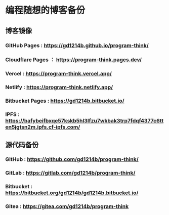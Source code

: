 # 编程随想的博客备份
## 博客镜像
### GitHub Pages : <https://gd1214b.github.io/program-think/>
### Cloudflare Pages ： <https://program-think.pages.dev/>
### Vercel : <https://program-think.vercel.app/>
### Netlify : <https://program-think.netlify.app/>
### Bitbucket Pages : <https://gd1214b.bitbucket.io/>
### IPFS : <https://bafybeifbxqe57kskb5hl3lfzu7wkbak3trp7fdqf4377c6tten5jgtsn2m.ipfs.cf-ipfs.com/>
## 源代码备份
### GitHub : <https://github.com/gd1214b/program-think/>
### GitLab : <https://gitlab.com/gd1214b/program-think/>
### Bitbucket : <https://bitbucket.org/gd1214b/gd1214b.bitbucket.io/>
### Gitea : <https://gitea.com/gd1214b/program-think>
